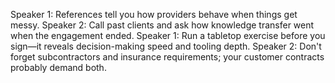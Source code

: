 Speaker 1: References tell you how providers behave when things get messy.
Speaker 2: Call past clients and ask how knowledge transfer went when the engagement ended.
Speaker 1: Run a tabletop exercise before you sign—it reveals decision-making speed and tooling depth.
Speaker 2: Don't forget subcontractors and insurance requirements; your customer contracts probably demand both.
